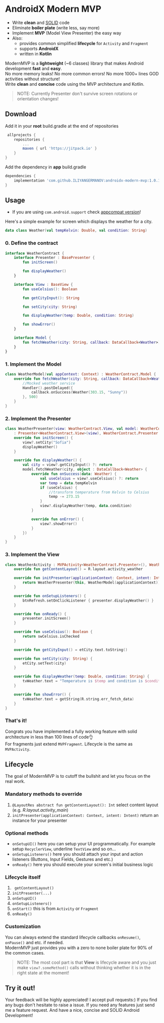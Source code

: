 # AndroidX Modern MVP
* Write <b>clean</b> and [SOLID](https://en.wikipedia.org/wiki/SOLID) code
* Eliminate <b>boiler plate</b> (write less, say more)
* Implement <b>MVP</b> (Model View Presenter) the easy way
* Also:
	* provides common simplified **lifecycle** for `Activity` and `Fragment`
	* supports <b>AndroidX</b>
    * written in <b>Kotlin</b>

ModernMVP is a <b>lightweight</b> (~6 classes) library that makes Android development <b>fast</b> and <b>easy</b>.<br>
No more memory leaks! No more common errors! No more 1000+ lines GOD activities without structure!<br>
Write <b>clean</b> and <b>concise</b> code using the MVP architecture and Kotlin.<br>
>NOTE: Currently Presenter don't survive screen rotations or orientation changes!
## Download
Add it in your **root** build.gradle at the end of repositories
```groovy
 allprojects {
	repositories {
		...
		maven { url 'https://jitpack.io' }
	}
}
```
Add the dependency in **app** build.gradle
```groovy
dependencies {
	implementation 'com.github.ILIYANGERMANOV:androidx-modern-mvp:1.0.1'
}
```
## Usage
* If you are using `com.android.support` check [appcompat version](https://github.com/ILIYANGERMANOV/android-modern-mvp)!

Here's a simple example for screen which displays the weather for a city.

```kotlin
data class Weather(val tempKelvin: Double, val condition: String)
```

### 0. Define the contract

```kotlin
interface WeatherContract {
    interface Presenter : BasePresenter {
        fun initScreen()

        fun displayWeather()
    }

    interface View : BaseView {
        fun useCelsius(): Boolean

        fun getCityInput(): String

        fun setCity(city: String)

        fun displayWeather(temp: Double, condition: String)

        fun showError()
    }

    interface Model {
        fun fetchWeather(city: String, callback: DataCallback<Weather>)
    }
}
```

### 1. Implement the Model

```kotlin
class WeatherModel(val appContext: Context) : WeatherContract.Model {
    override fun fetchWeather(city: String, callback: DataCallback<Weather>) {
        //Mocked weather service
        Handler().postDelayed({
            callback.onSuccess(Weather(303.15, "Sunny"))
        }, 500)
    }
}
```

### 2. Implement the Presenter

```kotlin
class WeatherPresenter(view: WeatherContract.View, val model: WeatherContract.Model)
    : Presenter<WeatherContract.View>(view), WeatherContract.Presenter {
    override fun initScreen() {
        view?.setCity("Sofia")
        displayWeather()
    }

    override fun displayWeather() {
        val city = view?.getCityInput() ?: return
        model.fetchWeather(city, object : DataCallback<Weather> {
            override fun onSuccess(data: Weather) {
                val useCelsius = view?.useCelsius() ?: return
                var temp = data.tempKelvin
                if (useCelsius) {
                    //transform temperature from Kelvin to Celsius
                    temp -= 273.15
                }
                view?.displayWeather(temp, data.condition)
            }

            override fun onError() {
                view?.showError()
            }
        })
    }
}
```

### 3. Implement the View

```kotlin
class WeatherActivity : MVPActivity<WeatherContract.Presenter>(), WeatherContract.View {
    override fun getContentLayout() = R.layout.activity_weather

    override fun initPresenter(applicationContext: Context, intent: Intent): WeatherContract.Presenter {
        return WeatherPresenter(this, WeatherModel(applicationContext))
    }

    override fun onSetupListeners() {
        btnRefresh.setOnClickListener { presenter.displayWeather() }
    }

    override fun onReady() {
        presenter.initScreen()
    }

    override fun useCelsius(): Boolean {
        return swCelsius.isChecked
    }

    override fun getCityInput() = etCity.text.toString()

    override fun setCity(city: String) {
        etCity.setText(city)
    }

    override fun displayWeather(temp: Double, condition: String) {
        tvWeather.text = "Temperature is $temp and condition is $condition."
    }

    override fun showError() {
        tvWeather.text = getString(R.string.err_fetch_data)
    }
}
```

### That's it!
Congrats you have implemented a fully working feature with solid architecture in less than 100 lines of code:ok_hand:<br>
For fragments just extend `MVPFragment`. Lifecycle is the same as `MVPActivity`.

## Lifecycle
The goal of ModernMVP is to cutoff the bullshit and let you focus on the real work.

### Mandatory methods to override

1. `@LayoutRes abstract fun getContentLayout(): Int` select content layout (e.g. *R.layout.activity_main*)
2. `initPresenter(applicationContext: Context, intent: Intent)` return an instance for your presenter

### Optional methods

* `onSetupUI()` here you can setup your UI programmatically. For example setup `RecyclerView`, underline `TextView` and so on...
* `onSetupListeners()` here you should attach your input and action listeners (Buttons, Input Fields, Gestures and etc.)
* `onReady()` here you should execute your screen's initial business logic

### Lifecycle itself

1. ` getContentLayout()`
2. `initPresenter(...)`
3. `onSetupUI()`
4. `onSetupListeners()`
5. `onStart()` this is from  `Activity` or `Fragment`
6. `onReady()`

### Customization

You can always extend the standard lifecycle callbacks `onResume()`, `onPause()` and etc. if needed.<br>
ModernMVP just provides you with a zero to none boiler plate for 90% of the common cases.
> NOTE: The most cool part is that **View** is lifecycle aware and you just make `view?.someMethod()` calls without thinking whether it is in the right state at the moment!

## Try it out!
Your feedback will be highly appreciated! I accept pull requests:) If you find any bugs don't hesitate to raise a issue. If you need any features just send me a feature request. And have a nice, concise and SOLID Android Development!
